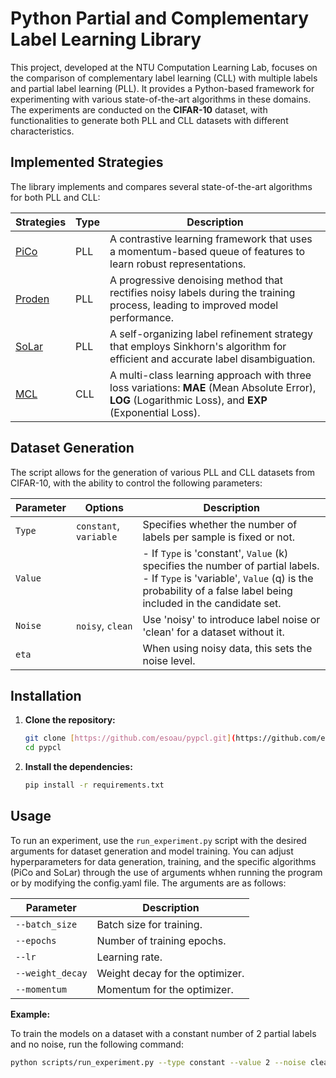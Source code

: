 # Python Partial and Complementary Label Learning Library

This project, developed at the NTU Computation Learning Lab, focuses on the comparison of complementary label learning (CLL) with multiple labels and partial label learning (PLL). It provides a Python-based framework for experimenting with various state-of-the-art algorithms in these domains. The experiments are conducted on the **CIFAR-10** dataset, with functionalities to generate both PLL and CLL datasets with different characteristics.

## Implemented Strategies

The library implements and compares several state-of-the-art algorithms for both PLL and CLL:

| Strategies                                       | Type          | Description                                                                                                                                  |
| ------------------------------------------------ | ------------- | -------------------------------------------------------------------------------------------------------------------------------------------- |
| [PiCo](https://arxiv.org/abs/2201.08984)           | PLL           | A contrastive learning framework that uses a momentum-based queue of features to learn robust representations.                                |
| [Proden](https://arxiv.org/pdf/1803.09364)         | PLL           | A progressive denoising method that rectifies noisy labels during the training process, leading to improved model performance.                |
| [SoLar](https://arxiv.org/abs/2209.10365)          | PLL           | A self-organizing label refinement strategy that employs Sinkhorn's algorithm for efficient and accurate label disambiguation.              |
| [MCL](https://openreview.net/pdf?id=SJzR2iRcK7)    | CLL           | A multi-class learning approach with three loss variations: **MAE** (Mean Absolute Error), **LOG** (Logarithmic Loss), and **EXP** (Exponential Loss). |

## Dataset Generation

The script allows for the generation of various PLL and CLL datasets from CIFAR-10, with the ability to control the following parameters:

| Parameter | Options              | Description                                                                                                                                    |
| --------- | -------------------- | ---------------------------------------------------------------------------------------------------------------------------------------------- |
| `Type`    | `constant`, `variable` | Specifies whether the number of labels per sample is fixed or not.                                                                           |
| `Value`   |                      | - If `Type` is 'constant', `Value` (k) specifies the number of partial labels. <br> - If `Type` is 'variable', `Value` (q) is the probability of a false label being included in the candidate set. |
| `Noise`   | `noisy`, `clean`     | Use 'noisy' to introduce label noise or 'clean' for a dataset without it.                                                                    |
| `eta`     |                      | When using noisy data, this sets the noise level.                                                                                              |

## Installation

1.  **Clone the repository:**
    ```bash
    git clone [https://github.com/esoau/pypcl.git](https://github.com/esoau/pypcl.git)
    cd pypcl
    ```
2.  **Install the dependencies:**
    ```bash
    pip install -r requirements.txt
    ```

## Usage

To run an experiment, use the `run_experiment.py` script with the desired arguments for dataset generation and model training. You can adjust hyperparameters for data generation, training, and the specific algorithms (PiCo and SoLar) through the use of arguments whhen running the program or by modifying the config.yaml file. The arguments are as follows:

| Parameter        | Description                |
| ---------------- | -------------------------- |
| `--batch_size`   | Batch size for training.   |
| `--epochs`       | Number of training epochs. |
| `--lr`           | Learning rate.             |
| `--weight_decay` | Weight decay for the optimizer. |
| `--momentum`     | Momentum for the optimizer. |

**Example:**

To train the models on a dataset with a constant number of 2 partial labels and no noise, run the following command:

```bash
python scripts/run_experiment.py --type constant --value 2 --noise clean
```
